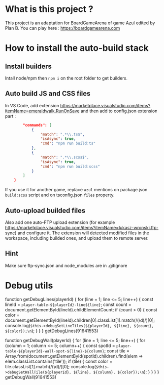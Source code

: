 # What is this project ? 
This project is an adaptation for BoardGameArena of game Azul edited by Plan B.
You can play here : https://boardgamearena.com

# How to install the auto-build stack

## Install builders
Intall node/npm then `npm i` on the root folder to get builders.

## Auto build JS and CSS files
In VS Code, add extension https://marketplace.visualstudio.com/items?itemName=emeraldwalk.RunOnSave and then add to config.json extension part :
```json
        "commands": [
            {
                "match": ".*\\.ts$",
                "isAsync": true,
                "cmd": "npm run build:ts"
            },
            {
                "match": ".*\\.scss$",
                "isAsync": true,
                "cmd": "npm run build:scss"
            }
        ]
    }
```
If you use it for another game, replace `azul` mentions on package.json `build:scss` script and on tsconfig.json `files` property.

## Auto-upload builded files
Also add one auto-FTP upload extension (for example https://marketplace.visualstudio.com/items?itemName=lukasz-wronski.ftp-sync) and configure it. The extension will detected modified files in the workspace, including builded ones, and upload them to remote server.

## Hint
Make sure ftp-sync.json and node_modules are in .gitignore

# Debug utils
function getDebugLines(playerId) {
    for (line = 1; line <= 5; line++) {
        const lineId = `player-table-${playerId}-line${line}`;
        const count = document.getElementById(lineId).childElementCount;
        if (count > 0) {
            const color = document.getElementById(lineId).children[0].classList[1].match(/(\d)/)[0];
            console.log(`$this->debugSetLineTiles(${playerId}, ${line}, ${count}, ${color});\n`);
        }
    }
}
getDebugLines(91641553)

function getDebugWall(playerId) {
    for (line = 1; line <= 5; line++) {
        for (column = 1; column <= 5; column++) {
            const spotId = `player-table-${playerId}-wall-spot-${line}-${column}`;
            const tile = Array.from(document.getElementById(spotId).children).find(elem => elem.classList.contains('tile'));
            if (tile) {
                const color = tile.classList[1].match(/(\d)/)[0];
                console.log(`$this->debugSetWallTile(${playerId}, ${line}, ${column}, ${color});\n`);
            }
        }
    }
}
getDebugWall(91641553)
